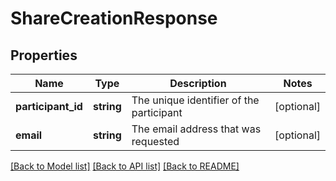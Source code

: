 # ShareCreationResponse

## Properties
Name | Type | Description | Notes
------------ | ------------- | ------------- | -------------
**participant_id** | **string** | The unique identifier of the participant | [optional] 
**email** | **string** | The email address that was requested | [optional] 

[[Back to Model list]](../README.md#documentation-for-models) [[Back to API list]](../README.md#documentation-for-api-endpoints) [[Back to README]](../README.md)


